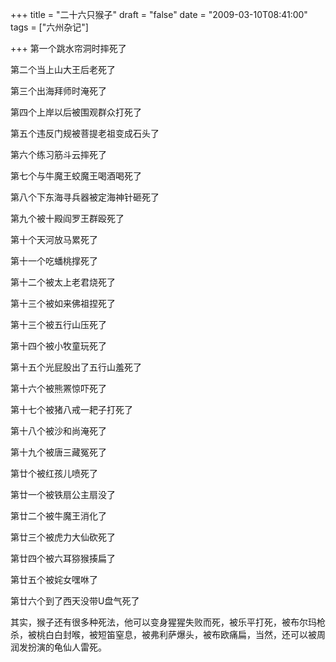 +++
title = "二十六只猴子"
draft = "false"
date = "2009-03-10T08:41:00"
tags = ["六州杂记"]


+++
第一个跳水帘洞时摔死了
  
第二个当上山大王后老死了
  
第三个出海拜师时淹死了
  
第四个上岸以后被围观群众打死了
  
第五个违反门规被菩提老祖变成石头了
  
第六个练习筋斗云摔死了
  
第七个与牛魔王蛟魔王喝酒喝死了
  
第八个下东海寻兵器被定海神针砸死了
  
第九个被十殿阎罗王群殴死了
  
第十个天河放马累死了
  
第十一个吃蟠桃撑死了
  
第十二个被太上老君烧死了
  
第十三个被如来佛祖捏死了
  
第十三个被五行山压死了
  
第十四个被小牧童玩死了
  
第十五个光屁股出了五行山羞死了
  
第十六个被熊罴惊吓死了
  
第十七个被猪八戒一耙子打死了
  
第十八个被沙和尚淹死了
  
第十九个被唐三藏冤死了
  
第廿个被红孩儿喷死了
  
第廿一个被铁扇公主扇没了
  
第廿二个被牛魔王消化了
  
第廿三个被虎力大仙砍死了
  
第廿四个被六耳猕猴揍扁了
  
第廿五个被姹女嘿咻了
  
第廿六个到了西天没带U盘气死了
  
其实，猴子还有很多种死法，他可以变身猩猩失败而死，被乐平打死，被布尔玛枪杀，被桃白白封喉，被短笛窒息，被弗利萨爆头，被布欧痛扁，当然，还可以被周润发扮演的龟仙人雷死。
